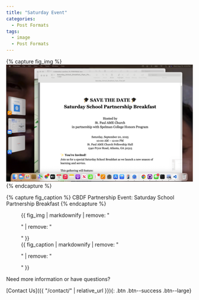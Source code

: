 ```yaml
---
title: "Saturday Event"
categories:
  - Post Formats
tags:
  - image
  - Post Formats
---
```


{% capture fig_img %}
[![Saturday Event](../assets/images/saturday-event-pic.png)](https://communityblueprintdevelopment.org)
{% endcapture %}

{% capture fig_caption %}
CBDF Partnership Event: Saturday School Partnership Breakfast
{% endcapture %}

<figure>
  {{ fig_img | markdownify | remove: "<p>" | remove: "</p>" }}
  <figcaption>{{ fig_caption | markdownify | remove: "<p>" | remove: "</p>" }}</figcaption>
</figure>

Need more information or have questions?

[Contact Us]({{ "/contact/" | relative_url }}){: .btn .btn--success .btn--large}




